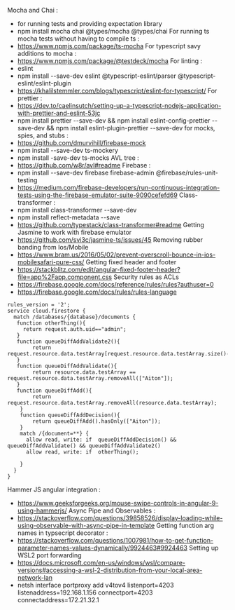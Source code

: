 Mocha and Chai :
* for running tests and providing expectation library
* npm install mocha chai @types/mocha @types/chai 
For running ts mocha tests without having to compile ts : 
* https://www.npmjs.com/package/ts-mocha
For typescript savy additions to mocha : 
* https://www.npmjs.com/package/@testdeck/mocha
For linting : 
* eslint 
* npm install --save-dev eslint @typescript-eslint/parser @typescript-eslint/eslint-plugin
* https://khalilstemmler.com/blogs/typescript/eslint-for-typescript/
For prettier : 
* https://dev.to/caelinsutch/setting-up-a-typescript-nodejs-application-with-prettier-and-eslint-53jc 
* npm install prettier --save-dev  && npm install eslint-config-prettier --save-dev  && npm install eslint-plugin-prettier --save-dev
for mocks, spies, and stubs : 
* https://github.com/dmurvihill/firebase-mock
* npm install --save-dev ts-mockery
* npm install -save-dev ts-mocks
AVL tree : 
* https://github.com/w8r/avl#readme
Firebase : 
* npm install --save-dev firebase firebase-admin @firebase/rules-unit-testing
* https://medium.com/firebase-developers/run-continuous-integration-tests-using-the-firebase-emulator-suite-9090cefefd69
Class-transformer : 
* npm install class-transformer --save-dev
* npm install reflect-metadata --save
* https://github.com/typestack/class-transformer#readme
Getting Jasmine to work with firebase emulator
* https://github.com/svi3c/jasmine-ts/issues/45
Removing rubber banding from Ios/Mobile
* https://www.bram.us/2016/05/02/prevent-overscroll-bounce-in-ios-mobilesafari-pure-css/
Getting fixed header and footer 
* https://stackblitz.com/edit/angular-fixed-footer-header?file=app%2Fapp.component.css
Security rules as ACLs
* https://firebase.google.com/docs/reference/rules/rules?authuser=0
* https://firebase.google.com/docs/rules/rules-language
```
rules_version = '2';
service cloud.firestore {
  match /databases/{database}/documents {
   function otherThing(){
   	 return request.auth.uid=="admin";
   }
   function queueDiffAddValidate2(){
   		return request.resource.data.testArray[request.resource.data.testArray.size()-1]=="Aiton";
   }
   function queueDiffAddValidate(){
   		return resource.data.testArray == request.resource.data.testArray.removeAll(["Aiton"]);
   }
   function queueDiffAdd(){
    	return request.resource.data.testArray.removeAll(resource.data.testArray);
    }
    function queueDiffAddDecision(){
    	return queueDiffAdd().hasOnly(["Aiton"]);
    }
    match /{document=**} {   
      allow read, write: if  queueDiffAddDecision() && queueDiffAddValidate() && queueDiffAddValidate2()
      allow read, write: if  otherThing();
      
    }
  }
}
```
Hammer JS angular integration : 
* https://www.geeksforgeeks.org/mouse-swipe-controls-in-angular-9-using-hammerjs/
Async Pipe and Observables : 
* https://stackoverflow.com/questions/39858526/display-loading-while-using-observable-with-async-pipe-in-template
Getting function arg names in typsecript decorator : 
* https://stackoverflow.com/questions/1007981/how-to-get-function-parameter-names-values-dynamically/9924463#9924463
Setting up WSL2 port forwarding
* https://docs.microsoft.com/en-us/windows/wsl/compare-versions#accessing-a-wsl-2-distribution-from-your-local-area-network-lan
*  netsh interface portproxy add v4tov4 listenport=4203 listenaddress=192.168.1.156 connectport=4203 connectaddress=172.21.32.1